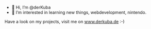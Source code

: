 - 👋 Hi, I’m @derKuba
- 👀 I’m interested in learning new things, webdevelopment, nintendo.

Have a look on my projects, visit me on www.derkuba.de :-)

<!---
derKuba/derKuba is a ✨ special ✨ repository because its `README.md` (this file) appears on your GitHub profile.
You can click the Preview link to take a look at your changes.
--->
